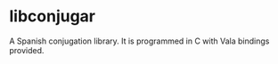 libconjugar
===========

A Spanish conjugation library.
It is programmed in C with Vala bindings provided.
